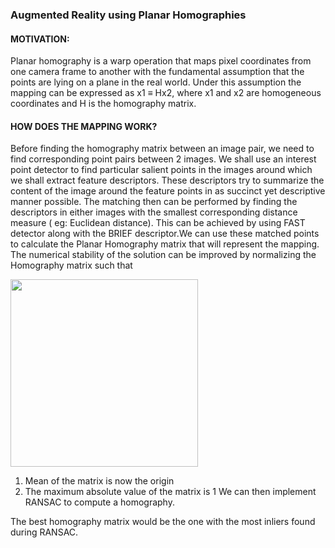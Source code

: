 ### Augmented Reality using Planar Homographies

#### MOTIVATION: 

Planar homography is a warp operation that maps pixel coordinates from one camera frame to another with the fundamental assumption that the points are lying on a plane 
in the real world. Under this assumption the mapping can be expressed as x1 ≡ Hx2, where x1 and x2 are homogeneous coordinates and H is the homography matrix.

#### HOW DOES THE MAPPING WORK?
Before finding the homography matrix between an image pair, we need to find corresponding point pairs between 2 images. 
We shall use an interest point detector to find particular salient points in the images around which we shall extract feature descriptors. 
These descriptors try to summarize the content of the image around the feature points in as succinct yet descriptive manner possible.
The matching then can be performed by finding the descriptors in either images with the smallest corresponding distance measure ( eg: Euclidean distance).
This can be achieved by using FAST detector along with the BRIEF descriptor.We can use these matched points to calculate the Planar Homography matrix that will 
represent the mapping. The numerical stability of the solution can be improved by normalizing the Homography matrix such that

<img src="https://github.com/SaiPrahladh/Course-Projects/blob/master/Computer_Vision/AugmentedRealitySystem/AR.gif" width="300" height="300" />

1. Mean of the matrix is now the origin
2. The maximum absolute value of the matrix is 1 We can then implement RANSAC to compute a homography. 

The best homography matrix would be the one with the most inliers found during RANSAC.
